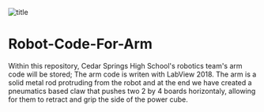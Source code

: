 ![title](https://s3-us-west-2.amazonaws.com/sportshub2-uploads-prod/files/sites/1955/2017/09/06094625/cedar-springs.png)

# Robot-Code-For-Arm

 Within this repository, Cedar Springs High School's robotics team's arm code will be stored;
The arm code is writen with LabView 2018. The arm is a solid metal rod protruding from the robot and at the end we have created 
a pneumatics based claw that pushes two 2 by 4 boards horizontaly, allowing for them to retract and grip the side of the power cube.
